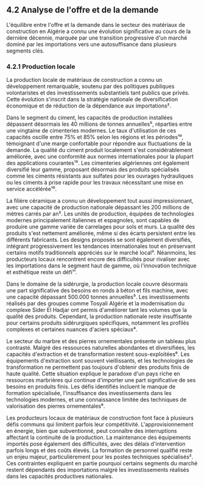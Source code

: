 ## 4.2 Analyse de l'offre et de la demande

L'équilibre entre l'offre et la demande dans le secteur des matériaux de construction en Algérie a connu une évolution significative au cours de la dernière décennie, marquée par une transition progressive d'un marché dominé par les importations vers une autosuffisance dans plusieurs segments clés.

### 4.2.1 Production locale

La production locale de matériaux de construction a connu un développement remarquable, soutenu par des politiques publiques volontaristes et des investissements substantiels tant publics que privés. Cette évolution s'inscrit dans la stratégie nationale de diversification économique et de réduction de la dépendance aux importations².

Dans le segment du ciment, les capacités de production installées dépassent désormais les 40 millions de tonnes annuelles⁵, réparties entre une vingtaine de cimenteries modernes. Le taux d'utilisation de ces capacités oscille entre 75% et 85% selon les régions et les périodes¹⁰, témoignant d'une marge confortable pour répondre aux fluctuations de la demande. La qualité du ciment produit localement s'est considérablement améliorée, avec une conformité aux normes internationales pour la plupart des applications courantes¹⁵. Les cimenteries algériennes ont également diversifié leur gamme, proposant désormais des produits spécialisés comme les ciments résistants aux sulfates pour les ouvrages hydrauliques ou les ciments à prise rapide pour les travaux nécessitant une mise en service accélérée¹⁰.

La filière céramique a connu un développement tout aussi impressionnant, avec une capacité de production nationale dépassant les 200 millions de mètres carrés par an⁵. Les unités de production, équipées de technologies modernes principalement italiennes et espagnoles, sont capables de produire une gamme variée de carrelages pour sols et murs. La qualité des produits s'est nettement améliorée, même si des écarts persistent entre les différents fabricants. Les designs proposés se sont également diversifiés, intégrant progressivement les tendances internationales tout en préservant certains motifs traditionnels appréciés sur le marché local³. Néanmoins, les producteurs locaux rencontrent encore des difficultés pour rivaliser avec les importations dans le segment haut de gamme, où l'innovation technique et esthétique reste un défi¹¹.

Dans le domaine de la sidérurgie, la production locale couvre désormais une part significative des besoins en ronds à béton et fils machine, avec une capacité dépassant 500.000 tonnes annuelles⁵. Les investissements réalisés par des groupes comme Tosyali Algérie et la modernisation du complexe Sider El Hadjar ont permis d'améliorer tant les volumes que la qualité des produits. Cependant, la production nationale reste insuffisante pour certains produits sidérurgiques spécifiques, notamment les profilés complexes et certaines nuances d'aciers spéciaux⁴.

Le secteur du marbre et des pierres ornementales présente un tableau plus contrasté. Malgré des ressources naturelles abondantes et diversifiées, les capacités d'extraction et de transformation restent sous-exploitées⁶. Les équipements d'extraction sont souvent vieillissants, et les technologies de transformation ne permettent pas toujours d'obtenir des produits finis de haute qualité. Cette situation explique le paradoxe d'un pays riche en ressources marbrières qui continue d'importer une part significative de ses besoins en produits finis. Les défis identifiés incluent le manque de formation spécialisée, l'insuffisance des investissements dans les technologies modernes, et une connaissance limitée des techniques de valorisation des pierres ornementales⁶.

Les producteurs locaux de matériaux de construction font face à plusieurs défis communs qui limitent parfois leur compétitivité. L'approvisionnement en énergie, bien que subventionné, peut connaître des interruptions affectant la continuité de la production. La maintenance des équipements importés pose également des difficultés, avec des délais d'intervention parfois longs et des coûts élevés. La formation de personnel qualifié reste un enjeu majeur, particulièrement pour les postes techniques spécialisés². Ces contraintes expliquent en partie pourquoi certains segments du marché restent dépendants des importations malgré les investissements réalisés dans les capacités productives nationales.
